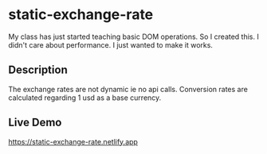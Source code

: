 # static-exchange-rate
My class has just started teaching basic DOM operations. So I created this. I didn't care about performance. I just wanted to make it works.

## Description
The exchange rates are not dynamic ie no api calls. Conversion rates are calculated regarding 1 usd as a base currency.

## Live Demo
https://static-exchange-rate.netlify.app
